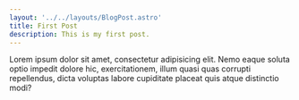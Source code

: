 ```yaml
---
layout: '../../layouts/BlogPost.astro'
title: First Post
description: This is my first post.
---
```


Lorem ipsum dolor sit amet, consectetur adipisicing elit. Nemo eaque soluta optio impedit dolore hic, exercitationem, illum quasi quas corrupti repellendus, dicta voluptas labore cupiditate placeat quis atque distinctio modi?